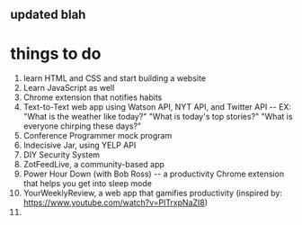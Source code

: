 ## updated blah

# things to do
1. learn HTML and CSS and start building a website
2. Learn JavaScript as well
3. Chrome extension that notifies habits
4. Text-to-Text web app using Watson API, NYT API, and Twitter API 
   -- EX: "What is the weather like today?" "What is today's top stories?" "What is everyone chirping these days?"
5. Conference Programmer mock program
6. Indecisive Jar, using YELP API
7. DIY Security System
8. ZotFeedLive, a community-based app
9. Power Hour Down (with Bob Ross) -- a productivity Chrome extension that helps you get into sleep mode
10. YourWeeklyReview, a web app that gamifies productivity (inspired by: https://www.youtube.com/watch?v=PlTrxpNaZI8)
11. 

